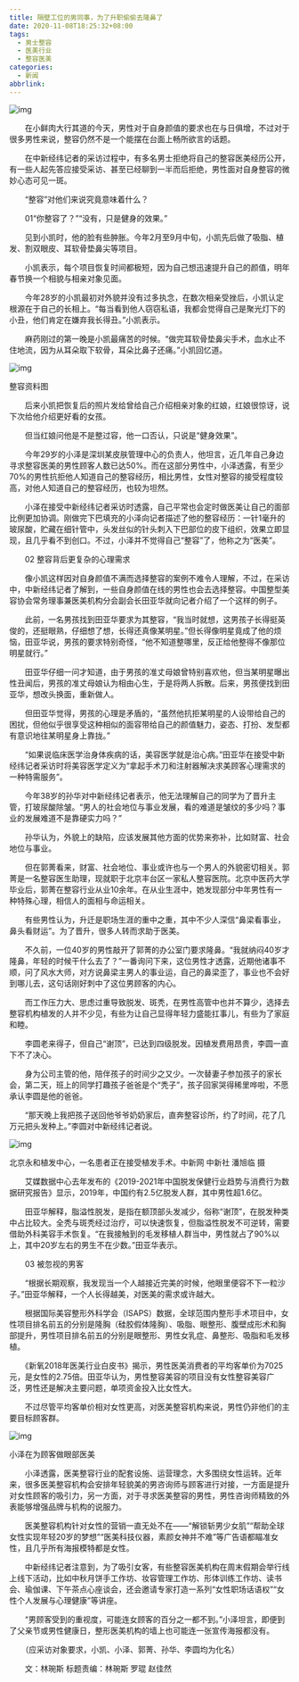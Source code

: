 ```yaml
---
title: 隔壁工位的男同事，为了升职偷偷去隆鼻了
date: 2020-11-08T18:25:32+08:00
tags:
  - 男士整容
  - 医美行业
  - 整容医美
categories:
  - 新闻
abbrlink:
---
```


![img](https://cdn.jsdelivr.net/gh/yakeing/Documentation@main/Hexo/images/0ca0-kcieyvz8142453.jpg)

　　在小鲜肉大行其道的今天，男性对于自身颜值的要求也在与日俱增，不过对于很多男性来说，整容仍然不是一个能摆在台面上畅所欲言的话题。

　　在中新经纬记者的采访过程中，有多名男士拒绝将自己的整容医美经历公开，有一些人起先答应接受采访、甚至已经聊到一半而后拒绝，男性面对自身整容的微妙心态可见一斑。

　　“整容”对他们来说究竟意味着什么？

　　01“你整容了？”“没有，只是健身的效果。”

　　见到小凯时，他的脸有些肿胀。今年2月至9月中旬，小凯先后做了吸脂、植发、割双眼皮、耳软骨垫鼻尖等项目。

　　小凯表示，每个项目恢复时间都极短，因为自己想迅速提升自己的颜值，明年春节换一个相貌与相亲对象见面。

　　今年28岁的小凯最初对外貌并没有过多执念，在数次相亲受挫后，小凯认定根源在于自己的长相上。“每当看到他人窃窃私语，我都会觉得自己是聚光灯下的小丑，他们肯定在嫌弃我长得丑。”小凯表示。

　　麻药刚过的第一晚是小凯最痛苦的时候。“做完耳软骨垫鼻尖手术，血水止不住地流，因为从耳朵取下软骨，耳朵比鼻子还痛。”小凯回忆道。

![img](https://cdn.jsdelivr.net/gh/yakeing/Documentation@main/Hexo/images/e052-kcieyvz8143190.jpg)

整容资料图

　　后来小凯把恢复后的照片发给曾给自己介绍相亲对象的红娘，红娘很惊讶，说下次给他介绍更好看的女孩。

　　但当红娘问他是不是整过容，他一口否认，只说是“健身效果”。

　　今年29岁的小泽是深圳某皮肤管理中心的负责人，他坦言，近几年自己身边寻求整容医美的男性顾客人数已达50%。而在这部分男性中，小泽透露，有至少70%的男性抗拒他人知道自己的整容经历，相比男性，女性对整容的接受程度较高，对他人知道自己的整容经历，也较为坦然。

　　小泽在接受中新经纬记者采访时透露，自己平常也会定时做医美让自己的面部比例更加协调。刚做完下巴填充的小泽向记者描述了他的整容经历：一针1毫升的玻尿酸，贮藏在细针管中，头发丝似的针头刺入下巴部位的皮下组织，效果立即显现，且几乎看不到创口。不过，小泽并不觉得自己“整容”了，他称之为“医美”。

　　02 整容背后更复杂的心理需求

　　像小凯这样因对自身颜值不满而选择整容的案例不难令人理解，不过，在采访中，中新经纬记者了解到，一些自身颜值在线的男性也会去选择整容。中国整型美容协会常务理事兼医美机构分会副会长田亚华就向记者介绍了一个这样的例子。

　　此前，一名男孩找到田亚华要求为其整容，“我当时就想，这男孩子长得挺英俊的，还挺眼熟，仔细想了想，长得还真像某明星。”但长得像明星竟成了他的烦恼，田亚华说，男孩的要求特别奇怪，“他不知道整哪里，反正给他整得不像那位明星就行。”

　　田亚华仔细一问才知道，由于男孩的准丈母娘曾特别喜欢他，但当某明星曝出性丑闻后，男孩的准丈母娘认为相由心生，于是将两人拆散。后来，男孩便找到田亚华，想改头换面，重新做人。

　　但田亚华觉得，男孩的心理是矛盾的，“虽然他抗拒某明星的人设带给自己的困扰，但他似乎很享受这种相似的面容带给自己的颜值魅力，姿态、打扮、发型都有意识地往某明星身上靠拢。”

　　“如果说临床医学治身体疾病的话，美容医学就是治心病。”田亚华在接受中新经纬记者采访时将美容医学定义为“拿起手术刀和注射器解决求美顾客心理需求的一种特需服务”。

　　今年38岁的孙华对中新经纬记者表示，他无法理解自己的同学为了晋升主管，打玻尿酸除皱。“男人的社会地位与事业发展，看的难道是皱纹的多少吗？事业的发展难道不是靠硬实力吗？”

　　孙华认为，外貌上的缺陷，应该发展其他方面的优势来弥补，比如财富、社会地位与事业。

　　但在郭菁看来，财富、社会地位、事业或许也与一个男人的外貌密切相关。郭菁是一名整容医生助理，现就职于北京丰台区一家私人整容医院。北京中医药大学毕业后，郭菁在整容行业从业10余年。在从业生涯中，她发现部分中年男性有一种特殊心理，相信人的面相与命运相关。

　　有些男性认为，升迁是职场生涯的重中之重，其中不少人深信“鼻梁看事业，鼻头看财运”。为了晋升，很多人转而求助于医美。

　　不久前，一位40岁的男性敲开了郭菁的办公室门要求隆鼻。“我就纳闷40岁才隆鼻，年轻的时候干什么去了？”一番询问下来，这位男性才透露，近期他诸事不顺，问了风水大师，对方说鼻梁主男人的事业运，自己的鼻梁歪了，事业也不会好到哪儿去，这句话刚好刺中了这位男顾客的内心。

　　而工作压力大、思虑过重导致脱发、斑秃，在男性高管中也并不算少，选择去整容机构植发的人并不少见，有些为让自己显得年轻力盛能扛事儿，有些为了家庭和睦。

　　李圆老来得子，但自己“谢顶”，已达到四级脱发。因植发费用昂贵，李圆一直下不了决心。

　　身为公司主管的他，陪伴孩子的时间少之又少。一次替妻子参加孩子的家长会，第二天，班上的同学打趣孩子爸爸是个“秃子”，孩子回家哭得稀里哗啦，不愿承认李圆是他的爸爸。

　　“那天晚上我把孩子送回他爷爷奶奶家后，直奔整容诊所，约了时间，花了几万元把头发种上。”李圆对中新经纬记者说。

![img](https://cdn.jsdelivr.net/gh/yakeing/Documentation@main/Hexo/images/341e-kcieyvz8143837.png)

北京永和植发中心，一名患者正在接受植发手术。中新网 中新社 潘旭临 摄

　　艾媒数据中心去年发布的《2019-2021年中国脱发保健行业趋势与消费行为数据研究报告》显示，2019年，中国约有2.5亿脱发人群，其中男性超1.6亿。

　　田亚华解释，脂溢性脱发，是指在额顶部头发减少，俗称“谢顶”，在脱发种类中占比较大。全秃与斑秃经过治疗，可以快速恢复，但脂溢性脱发不可逆转，需要借助外科美容手术恢复。“在我接触到的毛发移植人群当中，男性就占了90%以上，其中20岁左右的男生不在少数。”田亚华表示。

　　03 被忽视的男客

　　“根据长期观察，我发现当一个人越接近完美的时候，他眼里便容不下一粒沙子。”田亚华解释，一个人长得越美，对医美的需求或许越大。

　　根据国际美容整形外科学会（ISAPS）数据，全球范围内整形手术项目中，女性项目排名前五的分别是隆胸（硅胶假体隆胸）、吸脂、眼整形、腹壁成形术和胸部提升，男性项目排名前五的分别是眼整形、男性女乳症、鼻整形、吸脂和毛发移植。

　　《新氧2018年医美行业白皮书》揭示，男性医美消费者的平均客单价为7025元，是女性的2.75倍。田亚华认为，男性整容美容的项目没有女性整容美容广泛，男性还是解决主要问题，单项资金投入比女性大。

　　不过尽管平均客单价相对女性更高，对医美整容机构来说，男性仍非他们的主要目标顾客群。

![img](https://cdn.jsdelivr.net/gh/yakeing/Documentation@main/Hexo/images/bd8c-kcieyvz8144358.jpg)

小泽在为顾客做眼部医美

　　小泽透露，医美整容行业的配套设施、运营理念，大多围绕女性运转。近年来，很多医美整容机构会安排年轻貌美的男咨询师与顾客进行对接，一方面是提升对女性顾客的吸引力，另一方面，对于寻求医美整容的男性，男性咨询师精致的外表能够增强品牌与机构的说服力。

　　医美整容机构针对女性的营销一直无处不在——“解锁斩男少女肌”“帮助全球女性实现年轻20岁的梦想”“医美科技仪器，素颜女神并不难”等广告语都瞄准女性，且几乎所有海报模特都是女性。

　　中新经纬记者注意到，为了吸引女客，有些整容医美机构在周末假期会举行线上线下活动，比如中秋月饼手工作坊、妆容管理工作坊、形体训练工作坊、读书会、瑜伽课、下午茶点心座谈会，还会邀请专家打造一系列“女性职场话语权”“女性个人发展与心理健康”等讲座。

　　“男顾客受到的重视度，可能连女顾客的百分之一都不到。”小泽坦言，即便到了父亲节或男性健康日，整形医美机构的墙上也可能连一张宣传海报都没有。

　　（应采访对象要求，小凯、小泽、郭菁、孙华、李圆均为化名）

　　文：林琬斯 标题责编：林琬斯 罗琨 赵佳然